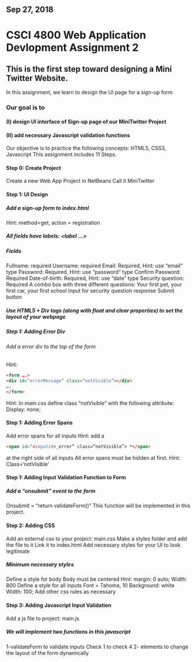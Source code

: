 
## Sep 27, 2018 
# CSCI 4800 Web Application Devlopment Assignment 2
## This is the first step toward designing a Mini Twitter Website.
In this assignment, we learn to design the UI page for a sign-up form

### Our goal is to
#### (I) design UI interface of Sign-up page of our MiniTwitter Project
#### (II) add necessary Javascript validation functions
Our objective is to practice the following concepts:
HTML5, CSS3, Javascript
This assignment includes 11 Steps.

#### Step 0: Create Project
Create a new Web App Project in NetBeans
Call it MiniTwitter


#### Step 1: UI Design
##### Add a sign-up form to index.html 
Hint: method=get, action = registration
##### All fields have labels: <label …></label>
##### Fields
Fullname: required
Username: required
Email: Required, Hint: use “email” type
Password: Required, Hint: use “password” type
Confirm Password: Required
Date-of-birth: Required, Hint: use “date” type
Security question: Required
A combo box with three different questions: Your first pet, your first car, your first school
Input for security question response
Submit button
##### Use HTML5 + Div tags (along with float and clear properties) to set the layout of your webpage



##### Step 1: Adding Error Div 
###### Add a error div to the top of the form
Hint:
```html
<form ….>
<div id=“errorMessage” class=“notVisible”></div>
….
</form>
```
Hint: In main.css define class “notVisible” with the following attribute:
Display: none;

#### Step 1: Adding Error Spans
Add error spans for all inputs
Hint: add a 
```html
<span id=“<inputid>_error” class=“notVisible”> *</span> 
```
at the right side of all inputs
All error spans must be hidden at first.
Hint: Class=‘notVisible’

#### Step 1: Adding Input Validation Function to Form
##### Add a “onsubmit” event to the form
Onsubmit = “return validateForm()”
This function will be implemented in this project.	

#### Step 2: Adding CSS
Add an external css to your project: main.css 
Make a styles folder and add the file to it
Link it to index.html
Add necessary styles for your UI to look legitimate

##### Minimum necessary styles
Define a style for body
Body must be centered
Hint: margin: 0 auto; 
Width: 800
Define a style for all inputs
Font = Tahoma, 10
Background: white
Width: 100;
Add other css rules as necessary

#### Step 3: Adding Javascript Input Validation
Add a js file to project: main.js

##### We will implement two functions in this javascript
1-validateForm to validate inputs
Check 1 to check 4
2- elements to change the layout of the form dynamically

